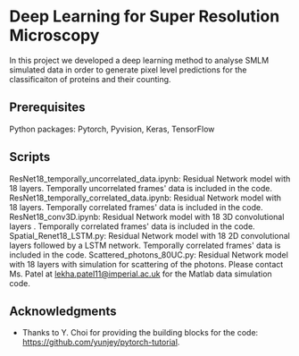 # Deep Learning for Super Resolution Microscopy

In this project we developed a deep learning method to analyse SMLM simulated data in order to generate pixel level predictions for the classificaiton of proteins and their counting.


## Prerequisites

Python packages: Pytorch, Pyvision, Keras, TensorFlow


## Scripts
ResNet18_temporally_uncorrelated_data.ipynb: Residual Network model with 18 layers. Temporally uncorrelated frames' data is included in the code.
ResNet18_temporally_correlated_data.ipynb: Residual Network model with 18 layers. Temporally correlated frames' data is included in the code.
ResNet18_conv3D.ipynb: Residual Network model with 18 3D convolutional layers . Temporally correlated frames' data is included in the code.
Spatial_Renet18_LSTM.py: Residual Network model with 18 2D convolutional layers followed by a LSTM network. Temporally correlated frames' data is included in the code.
Scattered_photons_80UC.py: Residual Network model with 18 layers with simulation for scattering of the photons. Please contact Ms. Patel at lekha.patel11@imperial.ac.uk for the Matlab data simulation code.


## Acknowledgments

* Thanks to Y. Choi for providing the building blocks for the code: https://github.com/yunjey/pytorch-tutorial.